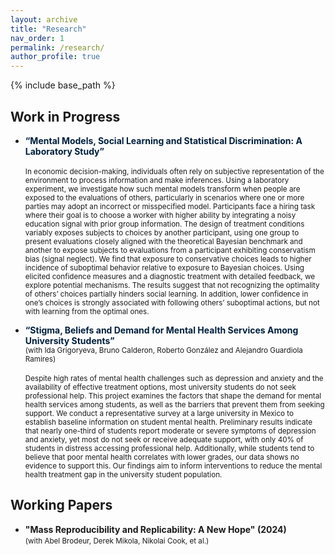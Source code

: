 ```yaml
---
layout: archive
title: "Research"
nav_order: 1
permalink: /research/
author_profile: true
---
```


{% include base_path %}

<!-- 
In my research I use lab and field experiments to explore topics that include

- misspecified social learning
- discrimination and inaccurate beliefs
- rationalization and motivated reasoning
- student mental health stigma
- peer group support for tutors
 -->

## Work in Progress


- <span style="color:#001f3d"><strong>“Mental Models, Social Learning and Statistical Discrimination: A Laboratory Study”</strong></span> <br><br>
  <small>In economic decision-making, individuals often rely on subjective representation of the environment to process information and make inferences. Using a laboratory experiment, we investigate how such mental models transform when people are exposed to the evaluations of others, particularly in scenarios where one or more parties may adopt an incorrect or misspecified model. Participants face a hiring task where their goal is to choose a worker with higher ability by integrating a noisy education signal with prior group information. The design of treatment conditions variably exposes subjects to choices by another participant, using one group to present evaluations closely aligned with the theoretical Bayesian benchmark and another to expose subjects to evaluations from a participant exhibiting conservatism bias (signal neglect). We find that exposure to conservative choices leads to higher incidence of suboptimal behavior relative to exposure to Bayesian choices. Using elicited confidence measures and a diagnostic treatment with detailed feedback, we explore potential mechanisms. The results suggest that not recognizing the optimality of others’ choices partially hinders social learning. In addition, lower confidence in one’s choices is strongly associated with following others’ suboptimal actions, but not with learning from the optimal ones.</small>

- <span style="color:#001f3d"><strong>“Stigma, Beliefs and Demand for Mental Health Services Among University Students”</strong></span> 
<br> <small> (with Ida Grigoryeva, Bruno Calderon, Roberto González and Alejandro Guardiola Ramires)</small> <br><br>
  <small>Despite high rates of mental health challenges such as depression and anxiety and the availability of effective treatment options, most university students do not seek professional help. This project examines the factors that shape the demand for mental health services among students, as well as the barriers that prevent them from seeking support. We conduct a representative survey at a large university in Mexico to establish baseline information on student mental health. Preliminary results indicate that nearly one-third of students report moderate or severe symptoms of depression and anxiety, yet most do not seek or receive adequate support, with only 40% of students in distress accessing professional help. Additionally, while students tend to believe that poor mental health correlates with lower grades, our data shows no evidence to support this. Our findings aim to inform interventions to reduce the mental health treatment gap in the university student population.</small>


## Working Papers

- **"Mass Reproducibility and Replicability: A New Hope" (2024)** 
<br> <small>(with Abel Brodeur, Derek Mikola, Nikolai Cook, et al.)</small>


<!-- 
## Work in Progress

- “Mental Models, Social Learning and Statistical Discrimination: A Laboratory Study”
In economic decision-making, individuals often rely on subjective representation of the environment to process
information and make inferences. Using a laboratory experiment, we investigate how such mental models
transform when people are exposed to the evaluations of others, particularly in scenarios where one or more
parties may adopt an incorrect or misspecified model. Participants face a hiring task where their goal is to
choose a worker with higher ability by integrating a noisy education signal with prior group information. The
design of treatment conditions variably exposes subjects to choices by another participant, using one group to
present evaluations closely aligned with the theoretical Bayesian benchmark and another to expose subjects to
evaluations froma participantexhibiting conservatism bias(signal neglect). We findthatexposure toconservative
choices leads to higher incidence of suboptimal behavior relative to exposure to Bayesian choices. Using elicited
confidence measure and a diagnostic treatment with detailed feedback, we explore potential mechanisms. The
results suggest that not recognizing optimality of others’ choices partially hinders social learning. In addition,
lower confidence in one’s choices is strongly associated with following others’ suboptimal actions, but not with
learning from the optimal ones.

- "Stigma, Beliefs and Demand for Mental Health Services Among University Students" with Ida Grigoryeva, Bruno Calderon, Roberto González and Alejandro Guardiola Ramires, 
Despite high rates of mental health challenges such as depression and anxiety and the availability of effective
treatment options, most university students do not seek professional help. This project examines the factors
that shape the demand for mental health services among students, as well as the barriers that prevent them
from seeking support. We conduct a representative survey at a large university in Mexico to establish baseline
information on student mental health. Preliminary results indicate that nearly one-third of students report
1
moderate or severe symptoms of depression and anxiety, yet most do not seek or receive adequate support, with
only 40% of students in distress accessing professional help. Additionally, while students tend to believe that
poor mental health correlates with lower grades, our data shows no evidence to support this. Our findings aim
to inform interventions to reduce the mental health treatment gap in the university student population.
 -->



